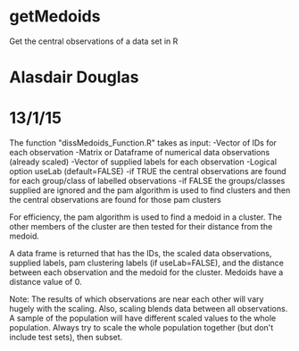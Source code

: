 # getMedoids
Get the central observations of a data set in R
# Alasdair Douglas
# 13/1/15

The function "dissMedoids_Function.R" takes as input:
-Vector of IDs for each observation
-Matrix or Dataframe of numerical data observations (already scaled)
-Vector of supplied labels for each observation
-Logical option useLab (default=FALSE)
  -if TRUE the central observations are found for each group/class of labelled observations
  -if FALSE the groups/classes supplied are ignored and the pam algorithm is used to find 
  clusters and then the central observations are found for those pam clusters

For efficiency, the pam algorithm is used to find a medoid in a cluster. The other members 
of the cluster are then tested for their distance from the medoid. 

A data frame is returned that has the IDs, the scaled data observations, supplied labels, 
pam clustering labels (if useLab=FALSE), and the distance between each observation and the 
medoid for the cluster. Medoids have a distance value of 0.


Note:
The results of which observations are near each other will vary hugely with the scaling.
Also, scaling blends data between all observations. A sample of the population will have different
scaled values to the whole population. 
Always try to scale the whole population together (but don't include test sets), then subset.
